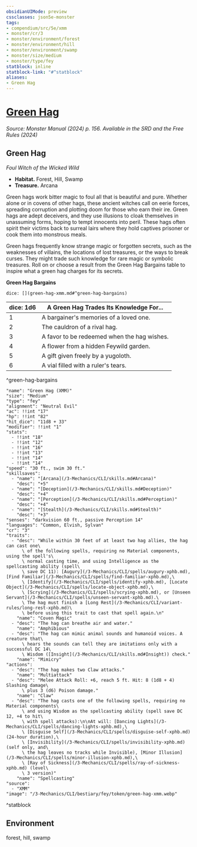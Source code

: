 ```yaml
---
obsidianUIMode: preview
cssclasses: json5e-monster
tags:
- compendium/src/5e/xmm
- monster/cr/3
- monster/environment/forest
- monster/environment/hill
- monster/environment/swamp
- monster/size/medium
- monster/type/fey
statblock: inline
statblock-link: "#^statblock"
aliases:
- Green Hag
---
```

# [Green Hag](3-Mechanics\CLI\bestiary\fey/green-hag-xmm.md)
*Source: Monster Manual (2024) p. 156. Available in the <span title='Systems Reference Document (5.2)'>SRD</span> and the Free Rules (2024)*  

## Green Hag

*Foul Witch of the Wicked Wild*

- **Habitat.** Forest, Hill, Swamp  
- **Treasure.** Arcana  

Green hags work bitter magic to foul all that is beautiful and pure. Whether alone or in covens of other hags, these ancient witches call on eerie forces, spreading corruption and plotting doom for those who earn their ire. Green hags are adept deceivers, and they use illusions to cloak themselves in unassuming forms, hoping to tempt innocents into peril. These hags often spirit their victims back to surreal lairs where they hold captives prisoner or cook them into monstrous meals.

Green hags frequently know strange magic or forgotten secrets, such as the weaknesses of villains, the locations of lost treasures, or the ways to break curses. They might trade such knowledge for rare magic or symbolic treasures. Roll on or choose a result from the Green Hag Bargains table to inspire what a green hag charges for its secrets.

**Green Hag Bargains**

`dice: [](green-hag-xmm.md#^green-hag-bargains)`

| dice: 1d6 | A Green Hag Trades Its Knowledge For... |
|-----------|-----------------------------------------|
| 1 | A bargainer's memories of a loved one. |
| 2 | The cauldron of a rival hag. |
| 3 | A favor to be redeemed when the hag wishes. |
| 4 | A flower from a hidden Feywild garden. |
| 5 | A gift given freely by a yugoloth. |
| 6 | A vial filled with a ruler's tears. |
^green-hag-bargains

```statblock
"name": "Green Hag (XMM)"
"size": "Medium"
"type": "fey"
"alignment": "Neutral Evil"
"ac": !!int "17"
"hp": !!int "82"
"hit_dice": "11d8 + 33"
"modifier": !!int "1"
"stats":
  - !!int "18"
  - !!int "12"
  - !!int "16"
  - !!int "13"
  - !!int "14"
  - !!int "14"
"speed": "30 ft., swim 30 ft."
"skillsaves":
  - "name": "[Arcana](/3-Mechanics/CLI/skills.md#Arcana)"
    "desc": "+5"
  - "name": "[Deception](/3-Mechanics/CLI/skills.md#Deception)"
    "desc": "+4"
  - "name": "[Perception](/3-Mechanics/CLI/skills.md#Perception)"
    "desc": "+4"
  - "name": "[Stealth](/3-Mechanics/CLI/skills.md#Stealth)"
    "desc": "+3"
"senses": "darkvision 60 ft., passive Perception 14"
"languages": "Common, Elvish, Sylvan"
"cr": "3"
"traits":
  - "desc": "While within 30 feet of at least two hag allies, the hag can cast one\
      \ of the following spells, requiring no Material components, using the spell's\
      \ normal casting time, and using Intelligence as the spellcasting ability (spell\
      \ save DC 11): [Augury](/3-Mechanics/CLI/spells/augury-xphb.md), [Find Familiar](/3-Mechanics/CLI/spells/find-familiar-xphb.md),\
      \ [Identify](/3-Mechanics/CLI/spells/identify-xphb.md), [Locate Object](/3-Mechanics/CLI/spells/locate-object-xphb.md),\
      \ [Scrying](/3-Mechanics/CLI/spells/scrying-xphb.md), or [Unseen Servant](/3-Mechanics/CLI/spells/unseen-servant-xphb.md).\
      \ The hag must finish a [Long Rest](/3-Mechanics/CLI/variant-rules/long-rest-xphb.md)\
      \ before using this trait to cast that spell again.\n"
    "name": "Coven Magic"
  - "desc": "The hag can breathe air and water."
    "name": "Amphibious"
  - "desc": "The hag can mimic animal sounds and humanoid voices. A creature that\
      \ hears the sounds can tell they are imitations only with a successful DC 14\
      \ Wisdom ([Insight](/3-Mechanics/CLI/skills.md#Insight)) check."
    "name": "Mimicry"
"actions":
  - "desc": "The hag makes two Claw attacks."
    "name": "Multiattack"
  - "desc": "Melee Attack Roll: +6, reach 5 ft. Hit: 8 (1d8 + 4) Slashing damage\
      \ plus 3 (d6) Poison damage."
    "name": "Claw"
  - "desc": "The hag casts one of the following spells, requiring no Material components\
      \ and using Wisdom as the spellcasting ability (spell save DC 12, +4 to hit\
      \ with spell attacks):\n\nAt will: [Dancing Lights](/3-Mechanics/CLI/spells/dancing-lights-xphb.md),\
      \ [Disguise Self](/3-Mechanics/CLI/spells/disguise-self-xphb.md) (24-hour duration),\
      \ [Invisibility](/3-Mechanics/CLI/spells/invisibility-xphb.md) (self only, and\
      \ the hag leaves no tracks while Invisible), [Minor Illusion](/3-Mechanics/CLI/spells/minor-illusion-xphb.md),\
      \ [Ray of Sickness](/3-Mechanics/CLI/spells/ray-of-sickness-xphb.md) (level\
      \ 3 version)"
    "name": "Spellcasting"
"source":
  - "XMM"
"image": "/3-Mechanics/CLI/bestiary/fey/token/green-hag-xmm.webp"
```
^statblock

## Environment

forest, hill, swamp